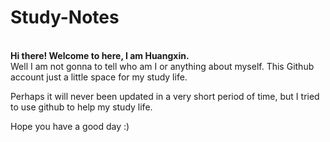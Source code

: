 # Study-Notes
<br>
<strong>Hi there! Welcome to here, I am Huangxin.</strong>  
<br>
Well I am not gonna to tell who am I or anything about myself. This Github account just a little space for my study life.    

Perhaps it will never been updated in a very short period of time, but I tried to use github to help my study life.    

Hope you have a good day :)    

